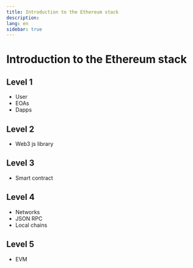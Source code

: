 ```yaml
---
title: Introduction to the Ethereum stack
description:
lang: en
sidebar: true
---
```


# Introduction to the Ethereum stack

<!--Content ideas: https://blog.b9lab.com/unpacking-the-ethereum-stack-for-developers-c1be1dc41c06-->

## Level 1

- User
- EOAs
- Dapps

## Level 2

- Web3 js library

## Level 3

- Smart contract

## Level 4

- Networks
- JSON RPC
- Local chains

## Level 5

- EVM
